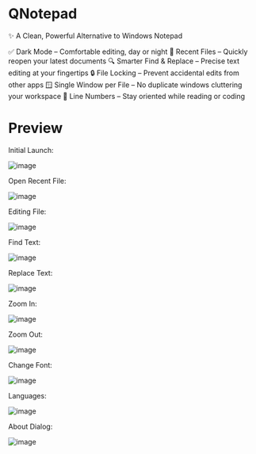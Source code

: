 # QNotepad

✨ A Clean, Powerful Alternative to Windows Notepad

✅ Dark Mode – Comfortable editing, day or night
📁 Recent Files – Quickly reopen your latest documents
🔍 Smarter Find & Replace – Precise text editing at your fingertips
🔒 File Locking – Prevent accidental edits from other apps
🪟 Single Window per File – No duplicate windows cluttering your workspace
🔢 Line Numbers – Stay oriented while reading or coding


# Preview

Initial Launch:

![image](https://github.com/HenryZhao2020/PlainEdit/assets/75873192/a4e6e3ff-79ab-48b0-a205-9caa0668a2e8)


Open Recent File:

![image](https://github.com/HenryZhao2020/PlainEdit/assets/75873192/f77d6b67-d373-435f-9b88-88a1480796aa)


Editing File:

![image](https://github.com/HenryZhao2020/PlainEdit/assets/75873192/c2ae1abd-2d32-4183-879b-009089183041)


Find Text:

![image](https://github.com/HenryZhao2020/PlainEdit/assets/75873192/c6dca180-0c69-49ea-88f7-160216b23319)


Replace Text:

![image](https://github.com/HenryZhao2020/PlainEdit/assets/75873192/aa9f5c82-b5b7-4cd1-ad5d-727a55be258b)


Zoom In:

![image](https://github.com/HenryZhao2020/PlainEdit/assets/75873192/f35b6a01-f251-4d15-a3d5-6c8867df989d)


Zoom Out:

![image](https://github.com/HenryZhao2020/PlainEdit/assets/75873192/880c82c7-aeb7-47bb-bcb6-b7e9b47bcc2c)


Change Font:

![image](https://github.com/HenryZhao2020/PlainEdit/assets/75873192/081b6b0d-5c17-47d4-b14a-68d409b19e42)


Languages:

![image](https://github.com/HenryZhao2020/PlainEdit/assets/75873192/abfba913-1349-4f4a-a352-7b9c58fe71a1)


About Dialog:

![image](https://github.com/HenryZhao2020/PlainEdit/assets/75873192/873b33fa-e605-42f6-827e-1228ffe21eca)
